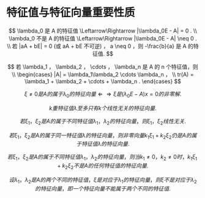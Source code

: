 # 特征值与特征向量重要性质

$$
\lambda_0 是 A 的特征值 \Leftarrow\Rightarrow |\lambda_0E - A| = 0 .
\\
\lambda_0 不是 A 的特征值 \Leftarrow\Rightarrow |\lambda_0E - A| \neq 0 .
\\
若 |aA + bE| = 0 (或 aA + bE 不可逆) ， a \neq 0 ，则 -\frac{b}{a} 是 A 的特征值.
$$

$$
若 \lambda_1 ， \lambda_2 ， \cdots ， \lambda_n 是 A 的 n 个特征值，则
\\
\begin{cases}
|A| = \lambda_1\lambda_2 \cdots \lambda_n ， \\
tr(A) = \lambda_1 + \lambda_2 + \cdots + \lambda_n .
\end{cases}
$$

$$
\xi \neq 0 是 A 的属于 \lambda_0 的特征向量 \Leftarrow\Rightarrow \xi 是 (\lambda_0E - A)x = 0 的非零解.
$$

$$
k 重特征值 \lambda 至多只有 k 个线性无关的特征向量.
$$

$$
若 \xi_1 ， \xi_2 是 A 的属于不同特征值 \lambda_1 ， \lambda_2 的特征向量，则 \xi_1 ， \xi_2 线性无关.
$$

$$
若 \xi_1 ， \xi_2 是 A 的属于同一特征值 \lambda 的特征向量，则非零向量 k_1\xi_1 + k_2\xi_2 仍是 A 的属于特征值 \lambda 的特征向量.
$$

$$
若 \xi_1 ， \xi_2 是 A 的属于不同特征值 \lambda_1 ， \lambda_2 的特征向量，则当 k_1 \neq 0 ， k_2 \neq 0 时， k_1\xi_1 + k_2\xi_2 不是 A 的任何特征值的特征向量.
$$

$$
设 \lambda_1 ， \lambda_2 是 A 的两个不同的特征值， \xi 是对应于 \lambda_1 的特征向量，则 \xi 不是对应于 \lambda_2 的特征向量，即一个特征向量不能属于两个不同的特征值.
$$



